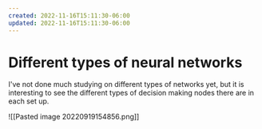 ```yaml
---
created: 2022-11-16T15:11:30-06:00
updated: 2022-11-16T15:11:30-06:00
---
```



# Different types of neural networks

I've not done much studying on different types of networks yet, but it is interesting to see the different types of decision making nodes there are in each set up.

![[Pasted image 20220919154856.png]]